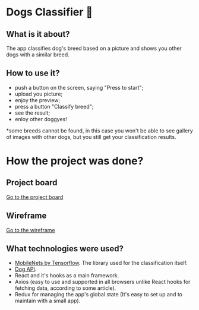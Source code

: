 # Dogs Classifier :dog:

## What is it about?
The app classifies dog's breed based on a picture and shows you other dogs with a similar breed. 

## How to use it? 

* push a button on the screen, saying "Press to start";
* upload you picture;
* enjoy the preview;
* press a button "Classify breed";
* see the result;
* enloy other doggyes!

*some breeds cannot be found, in this case you won't be able to see gallery of images with other dogs, but you still get your classification results.

# How the project was done? 

## Project board
[Go to the project board](https://github.com/users/NinaV1812/projects/2)

## Wireframe
[Go to the wireframe](https://wireframepro.mockflow.com/view/M07c97f78c36f4f9bb6fd2468283a6d0a1610291674355)

## What technologies were used? 
* [MobileNets by Tensorflow](https://github.com/tensorflow/tfjs-models/tree/master/mobilenet). The library used for the classification itself.
* [Dog API](https://dog.ceo/dog-api/documentation/).
* React and it's hooks as a main framework. 
* Axios (easy to use and supported in all browsers unlike React hooks for fetching data, according to some article).
* Redux for managing the app's global state (It's easy to set up and to maintain with a small app).





